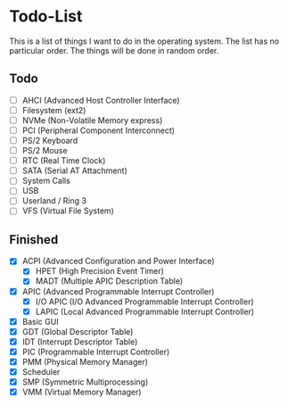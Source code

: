 # Todo-List

This is a list of things I want to do in the operating system.
The list has no particular order. The things will be done in random order. 

## Todo
- [ ] AHCI (Advanced Host Controller Interface)
- [ ] Filesystem (ext2)
- [ ] NVMe (Non-Volatile Memory express)
- [ ] PCI (Peripheral Component Interconnect)
- [ ] PS/2 Keyboard
- [ ] PS/2 Mouse
- [ ] RTC (Real Time Clock)
- [ ] SATA (Serial AT Attachment)
- [ ] System Calls
- [ ] USB
- [ ] Userland / Ring 3
- [ ] VFS (Virtual File System)

## Finished
- [x] ACPI (Advanced Configuration and Power Interface)
    - [x] HPET (High Precision Event Timer)
    - [x] MADT (Multiple APIC Description Table)
- [x] APIC (Advanced Programmable Interrupt Controller)
    - [x] I/O APIC (I/O Advanced Programmable Interrupt Controller)
    - [x] LAPIC (Local Advanced Programmable Interrupt Controller)
- [x] Basic GUI
- [x] GDT (Global Descriptor Table)
- [x] IDT (Interrupt Descriptor Table)
- [x] PIC (Programmable Interrupt Controller)
- [x] PMM (Physical Memory Manager)
- [x] Scheduler
- [x] SMP (Symmetric Multiprocessing)
- [x] VMM (Virtual Memory Manager)
